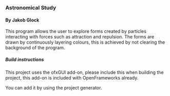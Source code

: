 
### Astronomical Study
#### By Jakob Glock

This program allows the user to explore forms created by particles interacting with forces such as attraction and repulsion. The forms are drawn by continuously layering colours, this is achieved by not clearing the background of the program.

##### Build instructions

This project uses the ofxGUI add-on, please include this when building the project, this add-on is included with OpenFrameworks already.

You can add it by using the project generator.
